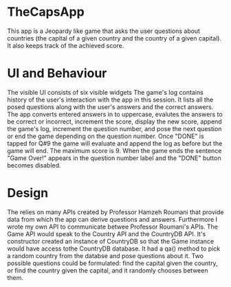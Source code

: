 # TheCapsApp
This app is a Jeopardy like game that asks the user questions about countries (the capital of a given country and the country of a given capital). It also keeps track of the achieved score.
# UI and Behaviour
The visible UI consists of six visible widgets
The game's log contains history of the user's interaction with the app in this session. It lists all the posed questions along with the user's answers and the correct answers.
The app converts entered answers in to uppercase, evalutes the answers to be correct or incorrect, increment the score, display the new score, append the game's log, increment the question number, and pose the next question or end the game depending on the question number. Once "DONE" is tapped for Q#9 the game will evaluate and append the log as before but the game will end. The maximum score is 9. When the game ends the sentence "Game Over!" appears in the question number label and the "DONE" button becomes disabled.
# Design
The relies on many APIs created by Professor Hamzeh Roumani that provide data from which the app can derive questions and answers. Furthermore I wrote my own API to communicate betwee Professor Roumani's APIs. The Game API would speak to the Country API and the CountryDB API. It's constructor created an instance of CountryDB so that the Game instance would have access tothe CountryDB database. It had a qa() method to pick a random country from the databse and pose questions about it. Two possible questions could be formulated: find the capital given the country, or find the country given the capital, and it randomly chooses between them.
